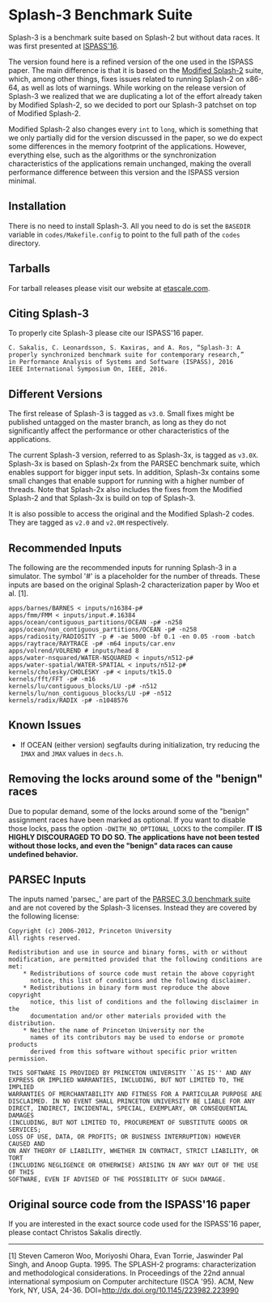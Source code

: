 Splash-3 Benchmark Suite
========================

Splash-3 is a benchmark suite based on Splash-2 but without data races. It was
first presented at [ISPASS'16](http://ieeexplore.ieee.org/abstract/document/7482078/).

The version found here is a refined version of the one used in the ISPASS paper.
The main difference is that it is based on the [Modified
Splash-2](http://www.capsl.udel.edu/splash/index.html) suite, which, among other
things, fixes issues related to running Splash-2 on x86-64, as well as lots of
warnings.  While working on the release version of Splash-3 we realized that we
are duplicating a lot of the effort already taken by Modified Splash-2, so we
decided to port our Splash-3 patchset on top of Modified Splash-2. 

Modified Splash-2 also changes every `int` to `long`, which is something that we
only partially did for the version discussed in the paper, so we do expect some
differences in the memory footprint of the applications. However, everything
else, such as the algorithms or the synchronization characteristics of the
applications remain unchanged, making the overall performance difference between
this version and the ISPASS version minimal.

## Installation

There is no need to install Splash-3. All you need to do is set the `BASEDIR`
variable in `codes/Makefile.config` to point to the full path of the `codes`
directory.

## Tarballs

For tarball releases please visit our website at
[etascale.com](https://argodsm.com/vips%20coherence/splash-3.html).

## Citing Splash-3

To properly cite Splash-3 please cite our ISPASS'16 paper.

	C. Sakalis, C. Leonardsson, S. Kaxiras, and A. Ros, “Splash-3: A
	properly synchronized benchmark suite for contemporary research,”
	in Performance Analysis of Systems and Software (ISPASS), 2016
	IEEE International Symposium On, IEEE, 2016.

## Different Versions

The first release of Splash-3 is tagged as `v3.0`. Small fixes might be
published untagged on the master branch, as long as they do not significantly
affect the performance or other characteristics of the applications.

The current Splash-3 version, referred to as Splash-3x, is tagged as `v3.0X`.
Splash-3x is based on Splash-2x from the PARSEC benchmark suite, which enables
support for bigger input sets. In addition, Splash-3x contains some small
changes that enable support for running with a higher number of threads. Note
that Splash-2x also includes the fixes from the Modified Splash-2 and that
Splash-3x is build on top of Splash-3.

It is also possible to access the original and the Modified Splash-2 codes.
They are tagged as `v2.0` and `v2.0M` respectively.

## Recommended Inputs

The following are the recommended inputs for running Splash-3 in a simulator.
The symbol '#' is a placeholder for the number of threads. These inputs are
based on the original Splash-2 characterization paper by Woo et al. [1].

	apps/barnes/BARNES < inputs/n16384-p#
	apps/fmm/FMM < inputs/input.#.16384
	apps/ocean/contiguous_partitions/OCEAN -p# -n258
	apps/ocean/non_contiguous_partitions/OCEAN -p# -n258
	apps/radiosity/RADIOSITY -p # -ae 5000 -bf 0.1 -en 0.05 -room -batch
	apps/raytrace/RAYTRACE -p# -m64 inputs/car.env
	apps/volrend/VOLREND # inputs/head 8
	apps/water-nsquared/WATER-NSQUARED < inputs/n512-p#
	apps/water-spatial/WATER-SPATIAL < inputs/n512-p# 
	kernels/cholesky/CHOLESKY -p# < inputs/tk15.O
	kernels/fft/FFT -p# -m16
	kernels/lu/contiguous_blocks/LU -p# -n512
	kernels/lu/non_contiguous_blocks/LU -p# -n512
	kernels/radix/RADIX -p# -n1048576

## Known Issues

* If OCEAN (either version) segfaults during initialization, try reducing the
  `IMAX` and `JMAX` values in `decs.h`.


## Removing the locks around some of the "benign" races

Due to popular demand, some of the locks around some of the "benign" assignment
races have been marked as optional. If you want to disable those locks, pass the
option `-DWITH_NO_OPTIONAL_LOCKS` to the compiler. **IT IS HIGHLY DISCOURAGED TO
DO SO. The applications have not been tested without those locks, and even the
"benign" data races can cause undefined behavior.**

## PARSEC Inputs

The inputs named 'parsec\_' are part of the [PARSEC 3.0 benchmark
suite](http://parsec.cs.princeton.edu/) and are not covered by the Splash-3
licenses. Instead they are covered by the following license:

```
Copyright (c) 2006-2012, Princeton University
All rights reserved.

Redistribution and use in source and binary forms, with or without
modification, are permitted provided that the following conditions are met:
    * Redistributions of source code must retain the above copyright
      notice, this list of conditions and the following disclaimer.
    * Redistributions in binary form must reproduce the above copyright
      notice, this list of conditions and the following disclaimer in the
      documentation and/or other materials provided with the distribution.
    * Neither the name of Princeton University nor the
      names of its contributors may be used to endorse or promote products
      derived from this software without specific prior written permission.

THIS SOFTWARE IS PROVIDED BY PRINCETON UNIVERSITY ``AS IS'' AND ANY
EXPRESS OR IMPLIED WARRANTIES, INCLUDING, BUT NOT LIMITED TO, THE IMPLIED
WARRANTIES OF MERCHANTABILITY AND FITNESS FOR A PARTICULAR PURPOSE ARE
DISCLAIMED. IN NO EVENT SHALL PRINCETON UNIVERSITY BE LIABLE FOR ANY
DIRECT, INDIRECT, INCIDENTAL, SPECIAL, EXEMPLARY, OR CONSEQUENTIAL DAMAGES
(INCLUDING, BUT NOT LIMITED TO, PROCUREMENT OF SUBSTITUTE GOODS OR SERVICES;
LOSS OF USE, DATA, OR PROFITS; OR BUSINESS INTERRUPTION) HOWEVER CAUSED AND
ON ANY THEORY OF LIABILITY, WHETHER IN CONTRACT, STRICT LIABILITY, OR TORT
(INCLUDING NEGLIGENCE OR OTHERWISE) ARISING IN ANY WAY OUT OF THE USE OF THIS
SOFTWARE, EVEN IF ADVISED OF THE POSSIBILITY OF SUCH DAMAGE.
```

## Original source code from the ISPASS'16 paper

If you are interested in the exact source code used for the ISPASS'16 paper,
please contact Christos Sakalis directly.

---

[1] Steven Cameron Woo, Moriyoshi Ohara, Evan Torrie, Jaswinder Pal Singh, and
Anoop Gupta. 1995. The SPLASH-2 programs: characterization and methodological
considerations. In Proceedings of the 22nd annual international symposium on
Computer architecture (ISCA '95). ACM, New York, NY, USA, 24-36.
DOI=http://dx.doi.org/10.1145/223982.223990 

